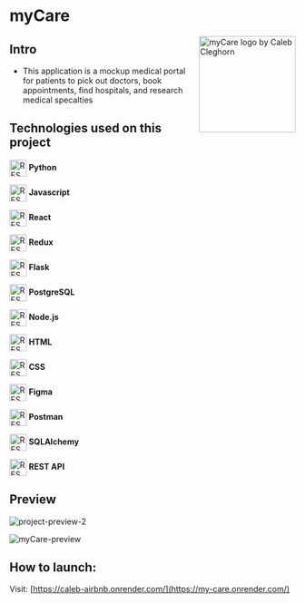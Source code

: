 # myCare

<img src="https://github.com/cleggie66/myCare/assets/117665526/325f5152-aac8-4c89-992c-7b822391e880" align="right"
     alt="myCare logo by Caleb Cleghorn" height="170">


## Intro
* This application is a mockup medical portal for patients to pick out doctors, book appointments, find hospitals, and research medical specalties

## Technologies used on this project

<img src="https://skillicons.dev/icons?i=py" align="center"
alt="REST Logo" height="30"> **Python**

<img src="https://skillicons.dev/icons?i=js" align="center"
alt="REST Logo" height="30"> **Javascript**

<img src="https://skillicons.dev/icons?i=react" align="center"
alt="REST Logo" height="30"> **React**

<img src="https://skillicons.dev/icons?i=redux" align="center"
alt="REST Logo" height="30"> **Redux**

<img src="https://skillicons.dev/icons?i=flask" align="center"
alt="REST Logo" height="30"> **Flask**

<img src="https://skillicons.dev/icons?i=postgres" align="center"
alt="REST Logo" height="30"> **PostgreSQL**

<img src="https://skillicons.dev/icons?i=nodejs" align="center"
alt="REST Logo" height="30"> **Node.js**

<img src="https://skillicons.dev/icons?i=html" align="center"
alt="REST Logo" height="30"> **HTML**

<img src="https://skillicons.dev/icons?i=css" align="center"
alt="REST Logo" height="30"> **CSS**

<img src="https://skillicons.dev/icons?i=figma" align="center"
alt="REST Logo" height="30"> **Figma**

<img src="https://skillicons.dev/icons?i=postman" align="center"
alt="REST Logo" height="30"> **Postman**

<img src="https://avatars.githubusercontent.com/u/6043126?s=200&v=4" align="center"
alt="REST Logo" height="30"> **SQLAlchemy**

<img src="https://user-images.githubusercontent.com/25181517/192107858-fe19f043-c502-4009-8c47-476fc89718ad.png" align="center"
alt="REST Logo" height="30"> **REST API**

## Preview

![project-preview-2](https://github.com/cleggie66/myCare/assets/117665526/110a1372-c7a4-427b-884b-7833b8a741f1)

![myCare-preview](https://github.com/cleggie66/myCare/assets/117665526/ae211275-bf38-404c-870a-0604b50f2153)

## How to launch:

Visit: [https://caleb-airbnb.onrender.com/](https://my-care.onrender.com/)
